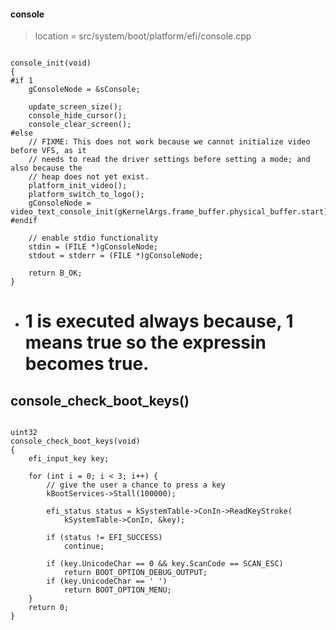 
#### console

> location = src/system/boot/platform/efi/console.cpp

```

console_init(void)
{
#if 1
	gConsoleNode = &sConsole;

	update_screen_size();
	console_hide_cursor();
	console_clear_screen();
#else
	// FIXME: This does not work because we cannot initialize video before VFS, as it
	// needs to read the driver settings before setting a mode; and also because the
	// heap does not yet exist.
	platform_init_video();
	platform_switch_to_logo();
	gConsoleNode = video_text_console_init(gKernelArgs.frame_buffer.physical_buffer.start);
#endif

	// enable stdio functionality
	stdin = (FILE *)gConsoleNode;
	stdout = stderr = (FILE *)gConsoleNode;

	return B_OK;
}

```
* # 1 is executed always because, 1 means true so the expressin becomes true.

## console_check_boot_keys()
```

uint32
console_check_boot_keys(void)
{
	efi_input_key key;

	for (int i = 0; i < 3; i++) {
		// give the user a chance to press a key
		kBootServices->Stall(100000);

		efi_status status = kSystemTable->ConIn->ReadKeyStroke(
			kSystemTable->ConIn, &key);

		if (status != EFI_SUCCESS)
			continue;

		if (key.UnicodeChar == 0 && key.ScanCode == SCAN_ESC)
			return BOOT_OPTION_DEBUG_OUTPUT;
		if (key.UnicodeChar == ' ')
			return BOOT_OPTION_MENU;
	}
	return 0;
}

```
